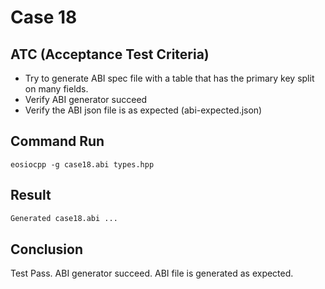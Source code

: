 # Case 18

## ATC (Acceptance Test Criteria)
- Try to generate ABI spec file with a table that has the primary key split on many fields.
- Verify ABI generator succeed
- Verify the ABI json file is as expected (abi-expected.json)

## Command Run
```
eosiocpp -g case18.abi types.hpp
```

## Result
```bash
Generated case18.abi ...
```

## Conclusion
Test Pass.
ABI generator succeed.
ABI file is generated as expected.
